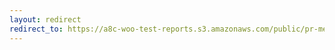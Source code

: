 ```yaml
---
layout: redirect
redirect_to: https://a8c-woo-test-reports.s3.amazonaws.com/public/pr-merge/39786/api/index.html
---
```

